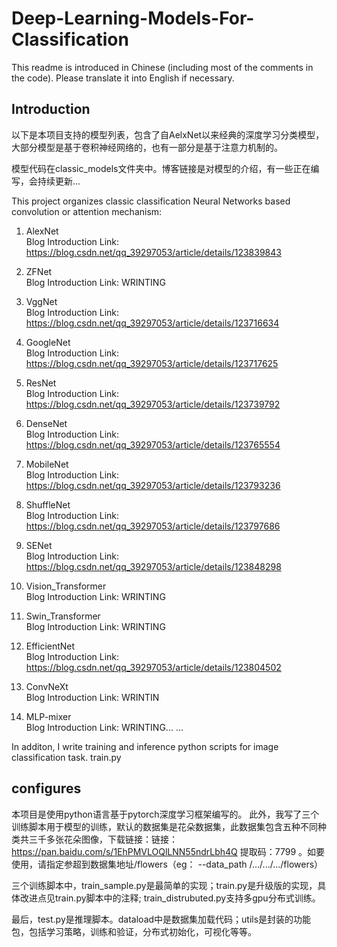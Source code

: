 # Deep-Learning-Models-For-Classification
This readme is introduced in Chinese (including most of the comments in the code). Please translate it into English if necessary.
## Introduction

以下是本项目支持的模型列表，包含了自AelxNet以来经典的深度学习分类模型，大部分模型是基于卷积神经网络的，也有一部分是基于注意力机制的。  

模型代码在classic_models文件夹中。博客链接是对模型的介绍，有一些正在编写，会持续更新...

This project organizes classic classification Neural Networks based  convolution or attention mechanism:

1. AlexNet        
Blog Introduction Link: https://blog.csdn.net/qq_39297053/article/details/123839843  

2. ZFNet          
Blog Introduction Link: WRINTING

3. VggNet  
Blog Introduction Link: https://blog.csdn.net/qq_39297053/article/details/123716634  

4. GoogleNet  
Blog Introduction Link: https://blog.csdn.net/qq_39297053/article/details/123717625  

5. ResNet  
Blog Introduction Link: https://blog.csdn.net/qq_39297053/article/details/123739792  

6. DenseNet  
Blog Introduction Link: https://blog.csdn.net/qq_39297053/article/details/123765554  

7. MobileNet  
Blog Introduction Link: https://blog.csdn.net/qq_39297053/article/details/123793236  

8. ShuffleNet  
Blog Introduction Link: https://blog.csdn.net/qq_39297053/article/details/123797686  

9. SENet  
Blog Introduction Link: https://blog.csdn.net/qq_39297053/article/details/123848298  

10. Vision_Transformer  
Blog Introduction Link: WRINTING  

11. Swin_Transformer  
Blog Introduction Link: WRINTING  

12. EfficientNet  
Blog Introduction Link: https://blog.csdn.net/qq_39297053/article/details/123804502  

13. ConvNeXt  
Blog Introduction Link: WRINTIN  

14. MLP-mixer  
Blog Introduction Link: WRINTING... ...  

In additon, I write training and inference python scripts for image classification task.
train.py 

## configures
本项目是使用python语言基于pytorch深度学习框架编写的。
此外，我写了三个训练脚本用于模型的训练，默认的数据集是花朵数据集，此数据集包含五种不同种类共三千多张花朵图像，下载链接：链接：https://pan.baidu.com/s/1EhPMVLOQlLNN55ndrLbh4Q 
提取码：7799 。如要使用，请指定参超到数据集地址/flowers（eg： --data_path /.../.../.../flowers）

三个训练脚本中，train_sample.py是最简单的实现；train.py是升级版的实现，具体改进点见train.py脚本中的注释; train_distrubuted.py支持多gpu分布式训练。  

最后，test.py是推理脚本。dataload中是数据集加载代码；utils是封装的功能包，包括学习策略，训练和验证，分布式初始化，可视化等等。
